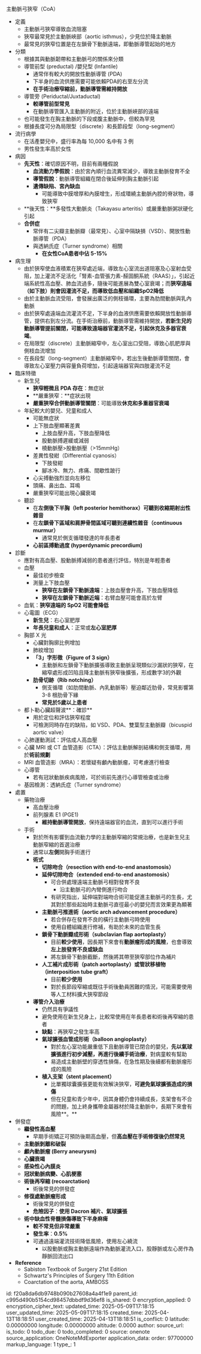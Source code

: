主動脈弓狹窄（CoA）

- 定義
  - 主動脈弓狹窄導致血流阻塞
  - 狹窄最常見於主動脈峽部（aortic isthmus），少見位於降主動脈
  - 最常見的狹窄位置是在左鎖骨下動脈遠端，即動脈導管起始的地方
- 分類
  - 根據其與動脈韌帶和主動脈弓的關係來分類
  - 導管前型 (preductal) /嬰兒型 (Infantile)
    - 通常伴有較大的開放性動脈導管 (PDA)
    - 下半身的血流供應需要可能依賴PDA的右至左分流
    - **在手術治療窄縮前，動脈導管需維持開放**
  - 導管旁 (Periductal/Juxtaductal)
    - **較導管前型常見**
    - 在動脈導管匯入主動脈的附近，位於主動脈峽部的遠端
  - 也可能發生在胸主動脈的下段或腹主動脈中，但較為罕見
  - 根據長度可分為局限型（discrete）和長節段型（long-segment）
- 流行病學
  - 在活產嬰兒中，盛行率為每 10,000 名中有 3 例
  - 男性發生率高於女性
- 病因
  - **先天性**：確切原因不明，目前有兩種假說
    - **血流動力學假說**：由於宮內順行血流異常減少，導致主動脈發育不全
    - **導管假說**：動脈導管組織在閉合後延伸到胸主動脈引起
    - **遺傳缺陷、宮內缺血**
      - 可能導致中膜增厚和內膜增生，形成環繞主動脈內腔的脊狀物，導致狹窄
  - **後天性：**多發性大動脈炎（Takayasu arteritis）或嚴重動脈粥狀硬化引起
  - **合併症**
    - 常伴有二尖瓣主動脈瓣（最常見）、心室中隔缺損（VSD）、開放性動脈導管（PDA）
    - 與透納氏症（Turner syndrome）相關
      - **在女性CoA患者中佔 5-15%**
- 病生理
  - 由於狹窄使血液積累在狹窄處近端，導致左心室流出道阻塞及心室射血受阻，加上灌流不足活化「腎素-血管張力素-醛固酮系統（RAAS）」，引起近端系統性高血壓、肺血流過多，隨後可能進展為雙心室衰竭；而**狹窄遠端（如下肢）則會因灌流不足，而導致低血壓和組織SpO2降低**
  - 由於主動脈血流受阻，會發展出廣泛的側枝循環，主要為肋間動脈與乳內動脈
  - 由於狹窄處遠端血流灌流不足，下半身的血液供應需要依賴開放性動脈導管，提供右到左分流。在手術治療前，動脈導管需維持開放，**若新生兒的動脈導管提前關閉，可能導致遠端器官灌流不足，引起休克及多器官衰竭**。
  - 在局限型（discrete）主動脈縮窄中，左心室出口受阻，導致心肌肥厚與側枝血流增加
  - 在長段型（long-segment）主動脈縮窄中，若出生後動脈導管關閉，會導致左心室壓力與容量負荷增加，引起遠端器官與四肢灌流不足
- 臨床特徵
  - 新生兒
    - **狹窄輕微且 PDA 存在**：無症狀
    - **嚴重狹窄：**症狀出現
    - **嚴重狹窄合併動脈導管關閉**：可能導致**休克和多重器官衰竭**
  - 年紀較大的嬰兒、兒童和成人
    - 可能無症狀
    - 上下肢血壓顯著差異
      - 上肢血壓升高，下肢血壓降低
      - 股動脈搏遲緩或減弱
      - 橈動脈壓\>股動脈壓（\>15mmHg）
    - 差異性發紺（Differential cyanosis）
      - 下肢發紺
      - 腳冰冷、無力、疼痛、間歇性跛行
    - 心尖搏動強烈並向左移位
    - 頭痛、鼻出血、耳鳴
    - 嚴重狹窄可能出現心臟衰竭
  - 聽診
    - 在**左側後下半胸（left posterior hemithorax）可聽到收縮期射出性雜音**
    - 在**左鎖骨下區域和肩胛骨間區域可聽到連續性雜音（continuous murmur）**
      - 通常見於側支循環發達的年長患者
    - **心前區搏動過度 (hyperdynamic precordium)**
- 診斷
  - 應對有高血壓、股動脈搏減弱的患者進行評估，特別是年輕患者
  - 血壓
    - 最佳初步檢查
    - 測量上下肢血壓
      - **狹窄在左鎖骨下動脈遠端**：上肢血壓會升高，下肢血壓降低
      - **狹窄在左鎖骨下動脈近端**：右臂血壓可能會高於左臂
  - 血氧：**狹窄遠端的 SpO2 可能會降低**
  - 心電圖（ECG）
    - **新生兒**：右心室肥厚
    - **年長兒童和成人**：正常或**左心室肥厚**
  - 胸部 X 光
    - 心臟對胸廓比例增加
    - 肺紋增加
    - **「3」字形徵（Figure of 3 sign）**
      - 主動脈和左鎖骨下動脈擴張導致主動脈呈現類似沙漏狀的狹窄，在縮窄處形成凹陷且降主動脈有狹窄後擴張，形成數字3的外觀
    - **肋骨切跡（Rib notching）**
      - 側支循環（如肋間動脈、內乳動脈等）壓迫鄰近肋骨，常見影響第 3-8 根肋骨下緣
      - **常見於5歲以上患者**
  - 都卜勒心臟超聲波**：確診**
    - 用於定位和評估狹窄程度
    - 可檢測同時存在的缺陷，如 VSD、PDA、雙葉型主動脈瓣（bicuspid aortic valve）
  - 心肺運動測試：評估成人高血壓
  - 心臟 MRI 或 CT 血管造影（CTA）：評估主動脈解剖結構和側支循環，用於**術前規劃**
  - MRI 血管造影（MRA）：若懷疑有顱內動脈瘤，可考慮進行檢查
  - 心導管
    - 若有冠狀動脈疾病風險，可於術前先進行心導管檢查或治療
  - 基因檢測：透納氏症（Turner syndrome）
- 處置
  - 藥物治療
    - 高血壓治療
    - 前列腺素 E1 (PGE1)
      - **維持動脈導管開放**，保持遠端器官的血流，直到可以進行手術
  - 手術
    - 對於所有影響到血流動力學的主動脈窄縮的常規治療，也是新生兒主動脈窄縮的首選治療
    - 通常以**左側**開胸手術進行
    - **術式**
      - **切除吻合（resection with end-to-end anastomosis）**
      - **延伸切除吻合（extended end-to-end anastomosis）**
        - 可合併處理遠端主動脈弓相對發育不良
          - 沿主動脈弓的內彎側進行吻合
        - 有研究指出，延伸端對端吻合術可能促進主動脈弓的生長，尤其對於那些起始時主動脈弓直徑最小的嬰兒而言效果更為顯著
      - **主動脈弓推進術（aortic arch advancement procedure）**
        - 若合併存在發育不良的橫行主動脈弓時使用
        - 使用自體組織進行修補，有助於未來的血管生長
      - **鎖骨下動脈瓣成形術（subclavian flap aortoplasty）**
        - 目前**較少使用**，因長期下來會有**動脈瘤形成的風險**，也會導致**左上肢發育不良或缺血**
        - 將左鎖骨下動脈截斷，然後將其帶至狹窄部位作為補片
      - **人工補片成形術（patch aortoplasty）或管狀移植物（interposition tube graft）**
        - 目前**較少使用**
        - 對於長節段窄縮或既往手術後動員困難的情況，可能需要使用等人工材料擴大狹窄節段
    - **導管介入治療**
      - 仍然具有爭議性
      - 避免使用在新生兒身上，比較常使用在年長患者和術後再窄縮的患者
      - **缺點**：再狹窄之發生率高
      - **氣球擴張血管成形術（balloon angioplasty）**
        - 對於左心室功能嚴重低下且動脈導管已閉合的嬰兒，**先以氣球擴張進行初步減壓，再進行後續手術治療**，對病童較有幫助
        - 易造成主動脈壁的穿透性損傷，在急性期及後續都有動脈瘤形成的風險
      - **植入支架（stent placement）**
        - 比單獨球囊擴張更能有效解決狹窄，**可避免氣球擴張造成的損傷**
        - 但在兒童和青少年中，因其身體仍會持續成長，支架會有不合的問題，加上終身攜帶金屬器材於降主動脈中，長期下來會有風險**。**
- 併發症
  - **繼發性高血壓**
    - 早期手術矯正可預防後期高血壓，但**高血壓在手術修復後仍然常見**
  - **主動脈剝離和破裂**
  - **顱內動脈瘤 (Berry aneurysm)**
  - **心臟衰竭**
  - **感染性心內膜炎**
  - **冠狀動脈病變、心肌梗塞**
  - **術後再窄縮 (recoarctation)**
    - 術後常見的併發症
  - **修復處動脈瘤形成**
    - 術後常見的併發症
    - **危險因子**：**使用 Dacron 補片、氣球擴張**
  - **術中缺血性脊髓損傷導致下半身麻痺**
    - **較不常見但非常嚴重**
    - **發生率**：**0.5%**
    - 可通過遠端灌流技術降低風險，使用左心繞流
      - 以股動脈或胸主動脈遠端作為動脈灌流入口，股靜脈或左心房作為靜脈回流出口
- **Reference**
  - Sabiston Textbook of Surgery 21st Edition
  - Schwartz's Principles of Surgery 11th Edition
  - Coarctation of the aorta, AMBOSS


id: f20a8da6db9748b090b27608a4a4f1e9
parent_id: c995d490b5154cd98457dbbdf9d36ef8
is_shared: 0
encryption_applied: 0
encryption_cipher_text: 
updated_time: 2025-05-09T17:18:15
user_updated_time: 2025-05-09T17:18:15
created_time: 2025-04-13T18:18:51
user_created_time: 2025-04-13T18:18:51
is_conflict: 0
latitude: 0.00000000
longitude: 0.00000000
altitude: 0.0000
author: 
source_url: 
is_todo: 0
todo_due: 0
todo_completed: 0
source: onenote
source_application: OneNoteMdExporter
application_data: 
order: 97700000
markup_language: 1
type_: 1